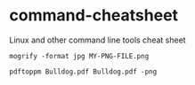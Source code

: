 # command-cheatsheet
Linux and other command line tools cheat sheet

```shell
mogrify -format jpg MY-PNG-FILE.png
```

```shell
pdftoppm Bulldog.pdf Bulldog.pdf -png
```
